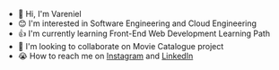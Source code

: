 - 🗿 Hi, I'm Vareniel
- 😊 I'm interested in Software Engineering and Cloud Engineering 
- 👍 I'm currently learning Front-End Web Development Learning Path
- 📣 I'm looking to collaborate on Movie Catalogue project
- 😭 How to reach me on 
<a href="https://www.instagram.com/mfhan_6/" target="_blank">Instagram</a> and
<a href="https://www.linkedin.com/in/mfhan_6/" target="_blank">LinkedIn</a>
 
<!---
Vareniel/Vareniel is a ✨ special ✨ repository because its `README.md` (this file) appears on your GitHub profile.
You can click the Preview link to take a look at your changes.
--->
